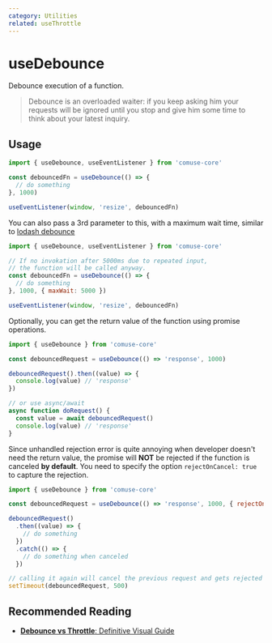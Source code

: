 ```yaml
---
category: Utilities
related: useThrottle
---
```


# useDebounce

Debounce execution of a function.

> Debounce is an overloaded waiter: if you keep asking him your requests will be ignored until you stop and give him some time to think about your latest inquiry.

## Usage

```js
import { useDebounce, useEventListener } from 'comuse-core'

const debouncedFn = useDebounce(() => {
  // do something
}, 1000)

useEventListener(window, 'resize', debouncedFn)
```

You can also pass a 3rd parameter to this, with a maximum wait time, similar to [lodash debounce](https://lodash.com/docs/4.17.15#debounce)

```js
import { useDebounce, useEventListener } from 'comuse-core'

// If no invokation after 5000ms due to repeated input,
// the function will be called anyway.
const debouncedFn = useDebounce(() => {
  // do something
}, 1000, { maxWait: 5000 })

useEventListener(window, 'resize', debouncedFn)
```

Optionally, you can get the return value of the function using promise operations.

```js
import { useDebounce } from 'comuse-core'

const debouncedRequest = useDebounce(() => 'response', 1000)

debouncedRequest().then((value) => {
  console.log(value) // 'response'
})

// or use async/await
async function doRequest() {
  const value = await debouncedRequest()
  console.log(value) // 'response'
}
```

Since unhandled rejection error is quite annoying when developer doesn't need the return value, the promise will **NOT** be rejected if the function is canceled **by default**. You need to specify the option `rejectOnCancel: true` to capture the rejection.

```js
import { useDebounce } from 'comuse-core'

const debouncedRequest = useDebounce(() => 'response', 1000, { rejectOnCancel: true })

debouncedRequest()
  .then((value) => {
    // do something
  })
  .catch(() => {
    // do something when canceled
  })

// calling it again will cancel the previous request and gets rejected
setTimeout(debouncedRequest, 500)
```

## Recommended Reading

- [**Debounce vs Throttle**: Definitive Visual Guide](https://kettanaito.com/blog/debounce-vs-throttle)
